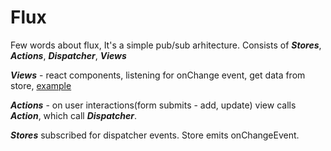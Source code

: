 # Flux
Few words about flux,
It's a simple pub/sub arhitecture.
Consists of ___Stores___, ___Actions___, ___Dispatcher___, ___Views___

___Views___ - react components, listening for onChange event, get data from store, [example](https://github.com/facebook/flux/blob/master/examples/flux-todomvc/js/components/TodoApp.react.js)

___Actions___ - on user interactions(form submits - add, update) view calls ___Action___, which call ___Dispatcher___.

___Stores___ subscribed for dispatcher events. Store emits onChangeEvent.
